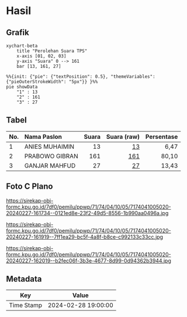 # Hasil

## Grafik

```mermaid
xychart-beta
    title "Perolehan Suara TPS"
    x-axis [01, 02, 03]
    y-axis "Suara" 0 --> 161
    bar [13, 161, 27]
```

```mermaid
%%{init: {"pie": {"textPosition": 0.5}, "themeVariables": {"pieOuterStrokeWidth": "5px"}} }%%
pie showData
    "1" : 13
    "2" : 161
    "3" : 27
```

## Tabel

| No. | Nama Paslon    | Suara | Suara (raw) | Persentase |
|:--- |:-------------- | -----:| -----------:| ----------:|
| 1   | ANIES MUHAIMIN | 13    | [13][p-1]   | 6,47       |
| 2   | PRABOWO GIBRAN | 161   | [161][p-2]  | 80,10      |
| 3   | GANJAR MAHFUD  | 27    | [27][p-3]   | 13,43      |


[p-1]: https://github.com/gigit-pemilu/pemilu-2024-71-sulawesi-utara/blob/main/pilpres/hitung-suara/sub/71-sulawesi-utara/sub/74-kota-kotamobagu/sub/04-kotamobagu-barat/sub/1005-kotamobagu/sub/020-tps/sub/paslon-1.txt
[p-2]: https://github.com/gigit-pemilu/pemilu-2024-71-sulawesi-utara/blob/main/pilpres/hitung-suara/sub/71-sulawesi-utara/sub/74-kota-kotamobagu/sub/04-kotamobagu-barat/sub/1005-kotamobagu/sub/020-tps/sub/paslon-2.txt
[p-3]: https://github.com/gigit-pemilu/pemilu-2024-71-sulawesi-utara/blob/main/pilpres/hitung-suara/sub/71-sulawesi-utara/sub/74-kota-kotamobagu/sub/04-kotamobagu-barat/sub/1005-kotamobagu/sub/020-tps/sub/paslon-3.txt

## Foto C Plano

https://sirekap-obj-formc.kpu.go.id/7df0/pemilu/ppwp/71/74/04/10/05/7174041005020-20240227-161734--0121ed8e-23f2-49d5-8556-1b990aa0496a.jpg

https://sirekap-obj-formc.kpu.go.id/7df0/pemilu/ppwp/71/74/04/10/05/7174041005020-20240227-161919--7ff1ea29-bc5f-4a8f-b8ce-c992133c33cc.jpg

https://sirekap-obj-formc.kpu.go.id/7df0/pemilu/ppwp/71/74/04/10/05/7174041005020-20240227-162019--b2fec06f-3b3e-4677-8d99-0d94362b3944.jpg


## Metadata

| Key        | Value               |
| ---------- | ------------------- |
| Time Stamp | 2024-02-28 19:00:00 |



